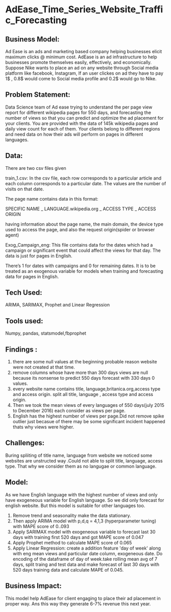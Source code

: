 # AdEase_Time_Series_Website_Traffic_Forecasting

## Business Model:
Ad Ease is an ads and marketing based company helping businesses elicit maximum clicks @ minimum cost.  AdEase is an ad infrastructure to help businesses promote themselves easily, effectively, and economically.
Suppose Nike wants to place an ad on any website through Social media platform like facebook, Instagram, If an user clickes on ad they have to pay 1$ , 0.8$  would come to Social media profile and 0.2$ would go to
Nike.

## Problem Statement:
Data Science team of Ad ease trying to understand the per page view report for different wikipedia pages for 550 days, and forecasting the number of views so that you can predict and optimize the ad placement for your clients. You are provided with the data of 145k wikipedia pages and daily view count for each of them. Your clients belong to different regions and need data on how their ads will perform on pages in different languages.

## Data:
There are two csv files given

train_1.csv: In the csv file, each row corresponds to a particular article and each column corresponds to a particular date. The values are the number of visits on that date.

The page name contains data in this format:

SPECIFIC NAME _ LANGUAGE.wikipedia.org _ ACCESS TYPE _ ACCESS ORIGIN

having information about the page name, the main domain, the device type used to access the page, and also the request origin(spider or browser agent)

Exog_Campaign_eng: This file contains data for the dates which had a campaign or significant event that could affect the views for that day. The data is just for pages in English.

There’s 1 for dates with campaigns and 0 for remaining dates. It is to be treated as an exogenous variable for models when training and forecasting data for pages in English.

## Tech Used:
ARIMA, SARIMAX, Prophet and Linear Regression

## Tools used:
Numpy, pandas, statsmodel,fbprophet

## Findings :
1.  there are some null values at the beginning probable reason website were not created at that time.
2. remove columns whose have more than 300 days views are null because its nonsense to predict 550 days forecast with 330 days 0 values.
3. every website name contains title, language,britanica.org,access type and access origin. split all title, language , access type and access origin.
4.  Then we took the mean views of every languages of 550 days(july 2015 to December 2016) each consider as views per page.
5.  English has the highest number of views per page.Did not remove spike outlier just becasue of there may be some significant incident happened thats why views were higher.

## Challenges:
Buring spliiting of title name, language from website we noticed some websites are unstructed way .Could not able to split title, language, access type. That why we consider them as no langugae or common language.

## Model:
As we have English language with the highest number of views and only have exogeneous variable for English language. So we did only forecast for english website. But this model is suitable for other languages too.
1. Remove trend and seasonality make the data stationary.
2. Then apply ARIMA model with p,d,q = 4,1,3 (hyperparameter tuning) with MAPE score of 0..093
3. Apply SARIMAX model with exogeneous variable to forecast last 30 days with training first 520 days and got MAPE score of 0.047
4. Apply Prophet method  to calculate MAPE score of 0.065
5. Apply Linear Regression: create a addition feature 'day of week' along with eng mean views and particular date column, exogeneous date. Do encoding of the dataframe of day of week.take rolling mean avg of 7 days, split traing and test data and make forecast of last 30 days with 520 days training data and calculate MAPE of 0.045.

## Business Impact:
This model help AdEase for client engaging to place their ad placement in proper way. Ans this way they generate 6-7% revenue this next year.
